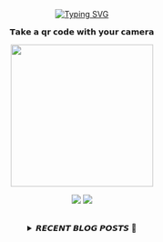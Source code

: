 
<div align="center">
  <br><br><br>
  <a href="https://beomcoder.tistory.com">
    <img src="https://readme-typing-svg.demolab.com?font=Fira+Code&pause=1000&color=B1F767&center=true&vCenter=true&width=435&lines=I'm+Beomwon+Lee%2C;AI+engineer%2C;interested+in+coding." alt="Typing SVG" />
  </a>
  
  <br>
  <p>𝗧𝗮𝗸𝗲 𝗮 𝗾𝗿 𝗰𝗼𝗱𝗲 𝘄𝗶𝘁𝗵 𝘆𝗼𝘂𝗿 𝗰𝗮𝗺𝗲𝗿𝗮</p>
  <p align="center">
    <img width="250" height="250" src="https://github.com/beomwon/beomwon/assets/38881094/3c7a0ddd-6f4a-4531-86cf-b535fecff91c">
  </p>
  
  <p align="center"><a href="https://beomcoder.tistory.com/"><img src="https://img.shields.io/badge/blog-A9BCF5?style=flat-square&logo=Undertale&logoColor=white&link=https://beomcoder.tistory.com/"/></a>  <a href="mailto:viva.beom@gmail.com"><img src="https://img.shields.io/badge/mail-D0A9F5?style=flat-square&logo=Gmail&logoColor=white&link=mailto:viva.beom@gmail.com"/></a></p>
  <br>

  <details>
  <summary>𝙍𝙀𝘾𝙀𝙉𝙏 𝘽𝙇𝙊𝙂 𝙋𝙊𝙎𝙏𝙎 🚩</summary>
  <br>
  <div markdown="1">

  |index|date|title|
  |:---:|---|---|
|1|2024/03/17|[[디스코드 봇] 롤 전적검색기능 만들기 - 1](https://beomcoder.tistory.com/114)|
|2|2024/03/15|[프로그래머스 '[PCCP 모의고사 #1] 1번 - 외톨이 알파벳' 파이썬 풀이](https://beomcoder.tistory.com/113)|
|3|2024/03/06|[pm2 flag로 5분마다 재실행시키기](https://beomcoder.tistory.com/112)|
|4|2024/01/11|[대용량 처리에는 for 루프보다 numpy, df 벡터를 사용해보자.](https://beomcoder.tistory.com/111)|
|5|2024/01/08|[프로그래머스 '2024 KAKAO WINTER INTERNSHIP가장 많이 받은 선물' 파이썬 풀이](https://beomcoder.tistory.com/110)|
|6|2024/01/03|[프로그래머스 '롤케이크 자르기' 파이썬 풀이](https://beomcoder.tistory.com/109)|
|7|2023/12/21|[백그라운드로 파이썬 파일 실행 관리하기](https://beomcoder.tistory.com/108)|
|8|2023/10/26|[Fast API로 백엔드서버 만들기 [1]](https://beomcoder.tistory.com/107)|
</div>
</details>
</div>
